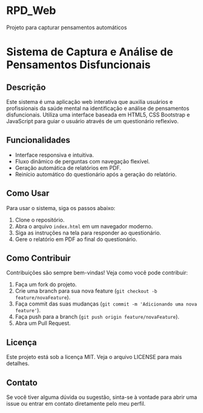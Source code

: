 # RPD_Web
Projeto para capturar pensamentos automáticos
# Sistema de Captura e Análise de Pensamentos Disfuncionais

## Descrição
Este sistema é uma aplicação web interativa que auxilia usuários e profissionais da saúde mental na identificação e análise de pensamentos disfuncionais. Utiliza uma interface baseada em HTML5, CSS Bootstrap e JavaScript para guiar o usuário através de um questionário reflexivo.

## Funcionalidades
- Interface responsiva e intuitiva.
- Fluxo dinâmico de perguntas com navegação flexível.
- Geração automática de relatórios em PDF.
- Reinício automático do questionário após a geração do relatório.

## Como Usar
Para usar o sistema, siga os passos abaixo:
1. Clone o repositório.
2. Abra o arquivo `index.html` em um navegador moderno.
3. Siga as instruções na tela para responder ao questionário.
4. Gere o relatório em PDF ao final do questionário.

## Como Contribuir
Contribuições são sempre bem-vindas! Veja como você pode contribuir:
1. Faça um fork do projeto.
2. Crie uma branch para sua nova feature (`git checkout -b feature/novaFeature`).
3. Faça commit das suas mudanças (`git commit -m 'Adicionando uma nova feature'`).
4. Faça push para a branch (`git push origin feature/novaFeature`).
5. Abra um Pull Request.

## Licença
Este projeto está sob a licença MIT. Veja o arquivo LICENSE para mais detalhes.

## Contato
Se você tiver alguma dúvida ou sugestão, sinta-se à vontade para abrir uma issue ou entrar em contato diretamente pelo meu perfil.
